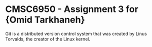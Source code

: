 # CMSC6950 - Assignment 3 for {Omid Tarkhaneh}

Git is a distributed version control system that was created by
Linus Torvalds, the creator of the Linux kernel. 
